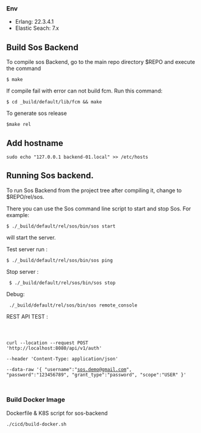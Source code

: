 ### Env ###

 - Erlang: 22.3.4.1
 - Elastic Seach: 7.x

## Build Sos Backend ##

To compile sos Backend, go to the main repo directory $REPO and execute the command

	$ make

If compile fail with error can not build fcm. Run this command:


	$ cd _build/default/lib/fcm && make


To generate sos release 

	$make rel

## Add hostname ##

    sudo echo "127.0.0.1 backend-01.local" >> /etc/hosts

## Running Sos backend. ##

To run Sos Backend from the project tree after compiling it, change to $REPO/rel/sos.

There you can use the Sos command line script to start and stop Sos. For example:

    $ ./_build/default/rel/sos/bin/sos start

will start the server.

Test server run :

    $ ./_build/default/rel/sos/bin/sos ping 


Stop server :

     $ ./_build/default/rel/sos/bin/sos stop


Debug:

     ./_build/default/rel/sos/bin/sos remote_console

REST API TEST :

<code bash>

curl --location --request POST 'http://localhost:8080/api/v1/auth' \
--header 'Content-Type: application/json' \
--data-raw '{
  "username":"sos.demo@gmail.com",
  "password":"123456789", 
  "grant_type":"password", 
  "scope":"USER"
}'

</code>

### Build Docker Image ###

Dockerfile & K8S script for sos-backend

`./cicd/build-docker.sh`
